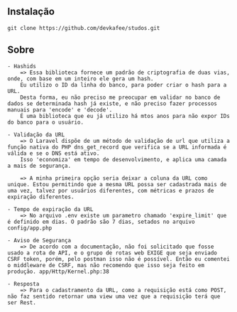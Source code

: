 ## Instalação
    git clone https://github.com/devkafee/studos.git
    

## Sobre
    - Hashids
        => Essa biblioteca fornece um padrão de criptografia de duas vias, onde, com base em um inteiro ele gera um hash.
        Eu utilizo o ID da linha do banco, para poder criar o hash para a URL.
        Desta forma, eu não preciso me preocupar em validar no banco de dados se determinada hash já existe, e não preciso fazer processos manuais para 'encode' e 'decode'.
        É uma biblioteca que eu já utilizo há mtos anos para não expor IDs do banco para o usuário.

    - Validação da URL
        => O Laravel dispõe de um método de validação de url que utiliza a função nativa do PHP dns_get_record que verifica se a URL informada é válida e se o DNS está ativo.
        Isso 'economiza' em tempo de desenvolvimento, e aplica uma camada a mais de segurança.
        
        => A minha primeira opção seria deixar a coluna da URL como unique. Estou permitindo que a mesma URL possa ser cadastrada mais de uma vez, talvez por usuários diferentes, com métricas e prazos de expiração diferentes.

    - Tempo de expiração da URL
        => No arquivo .env existe um parametro chamado 'expire_limit' que é definido em dias. O padrão são 7 dias, setados no arquivo config/app.php

    - Aviso de Segurança
        => De acordo com a documentação, não foi solicitado que fosse usado a rota de API, e o grupo de rotas web EXIGE que seja enviado CSRF token, porém, pelo postman isso não é possível. Então eu comentei o middleware de CSRF, mas não recomendo que isso seja feito em produção. app/Http/Kernel.php:38

    - Resposta
        => Para o cadastramento da URL, como a requisição está como POST, não faz sentido retornar uma view uma vez que a requisição terá que ser Rest.